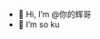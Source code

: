 - 👋 Hi, I’m @你的辉哥 
- 👀 I’m so ku

<!--- 
Tomehey/Tomehey is a ✨ special ✨ repository because its `README.md` (this file) appears on your GitHub profile.
You can click the Preview link to take a look at your changes. 
--->
